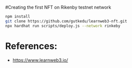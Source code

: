 
#Creating the first NFT on Rikenby testnet network

```bash
npm install 
git clone https://github.com/gutkedu/learnweb3-nft.git
npx hardhat run scripts/deploy.js --network rinkeby
```

# References: 
- https://www.learnweb3.io/
